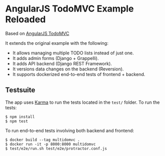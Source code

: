 # AngularJS TodoMVC Example Reloaded

Based on [AngularJS TodoMVC](https://github.com/tastejs/todomvc/tree/master/examples/angularjs)

It extends the original example with the following:
- It allows managing multiple TODO lists instead of just one.
- It adds admin forms (Django + Grappelli).
- It adds API backend (Django REST Framework).
- It versions data changes on the backend (Reversion).
- It supports dockerized end-to-end tests of frontend + backend.

## Testsuite

The app uses [Karma](http://karma-runner.github.io/0.12/index.html) to run the tests located in the `test/` folder. To run the tests:

```
$ npm install
$ npm test
```

To run end-to-end tests involving both backend and frontend:

```
$ docker build --tag multidomvc .
$ docker run -it -p 8000:8000 multidomvc
$ test/e2e/run.sh test/e2e/protractor.conf.js
```
